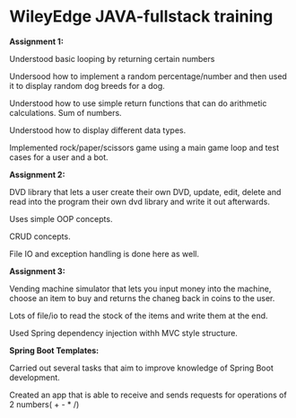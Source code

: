# WileyEdge JAVA-fullstack training

**Assignment 1:**

  Understood basic looping by returning certain numbers 

  Undersood how to implement a random percentage/number and then used it to display random dog breeds for a dog.

  Understood how to use simple return functions that can do arithmetic calculations. Sum of numbers.

  Understood how to display different data types.  

  Implemented rock/paper/scissors game using a main game loop and test cases for a user and a bot.

**Assignment 2:**

  DVD library that lets a user create their own DVD, update, edit, delete and read into the program their own dvd library and write it out afterwards.

  Uses simple OOP concepts.

  CRUD concepts.
  
  File IO and exception handling is done here as well.


**Assignment 3:**

  Vending machine simulator that lets you input money into the machine, choose an item to buy and returns the chaneg back in coins to the user.

  Lots of file/io to read the stock of the items and write them at the end.

  Used Spring dependency injection withh MVC style structure.



**Spring Boot Templates:**

  Carried out several tasks that aim to improve knowledge of Spring Boot development.

  Created an app that is able to receive and sends requests for operations of 2 numbers( + - * /) 
